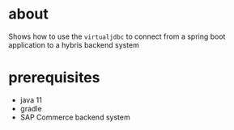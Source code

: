 
# about

Shows how to use the `virtualjdbc` to connect from a spring boot application to a hybris backend system

# prerequisites

* java 11
* gradle
* SAP Commerce backend system
